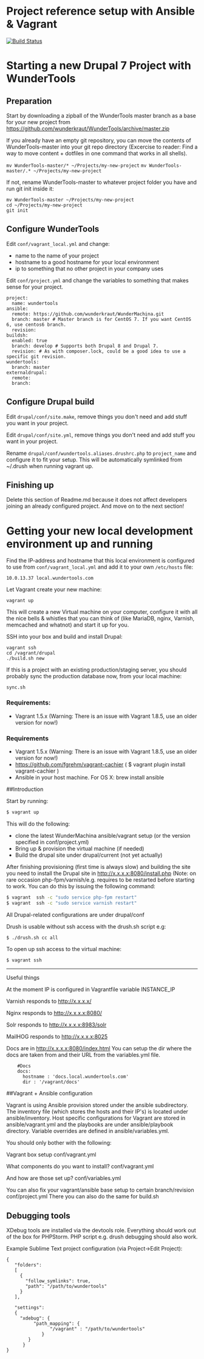 # Project reference setup with Ansible & Vagrant

[![Build Status](https://travis-ci.org/wunderkraut/WunderMachina.svg?branch=centos7)](https://travis-ci.org/wunderkraut/WunderMachina)

# Starting a new Drupal 7 Project with WunderTools

## Preparation
Start by downloading a zipball of the WunderTools master branch as a base for your new project from
https://github.com/wunderkraut/WunderTools/archive/master.zip

If you already have an empty git repository, you can move the contents of WunderTools-master into
your git repo directory (Excercise to reader: Find a way to move content + dotfiles in one command that works in all shells). 

  `mv WunderTools-master/* ~/Projects/my-new-project`
  `mv WunderTools-master/.* ~/Projects/my-new-project`

If not, rename WunderTools-master to whatever project folder you have and run git init inside it:

  ```
  mv WunderTools-master ~/Projects/my-new-project
  cd ~/Projects/my-new-project
  git init
  ```
  

## Configure WunderTools

Edit `conf/vagrant_local.yml` and change: 
 - name to the name of your project
 - hostname to a good hostname for your local environment
 - ip to something that no other project in your company uses

Edit `conf/project.yml` and change the variables to something that makes sense for your project.
 
```
project:
  name: wundertools
ansible:
  remote: https://github.com/wunderkraut/WunderMachina.git
  branch: master # Master branch is for CentOS 7. If you want CentOS 6, use centos6 branch.
  revision:
buildsh:
  enabled: true
  branch: develop # Supports both Drupal 8 and Drupal 7.
  revision: # As with composer.lock, could be a good idea to use a specific git revision. 
wundertools:
  branch: master
externaldrupal:
  remote:
  branch:
```

## Configure Drupal build

Edit `drupal/conf/site.make`, remove things you don't need and add stuff you want in your project.

Edit `drupal/conf/site.yml`, remove things you don't need and add stuff you want in your project.

Rename `drupal/conf/wundertools.aliases.drushrc.php` to `project_name` and configure it to fit your setup. This will be
 automatically symlinked from ~/.drush when running vagrant up.

## Finishing up
Delete this section of Readme.md because it does not affect developers joining an already configured project. And move
on to the next section! 

# Getting your new local development environment up and running

Find the IP-address and hostname that this local environment is configured to use from `conf/vagrant_local.yml` and add
it to your own `/etc/hosts` file:

`10.0.13.37 local.wundertools.com`

Let Vagrant create your new machine:

`vagrant up`

This will create a new Virtual machine on your computer, configure it with all the nice bells & whistles that you can
think of (like MariaDB, nginx, Varnish, memcached and whatnot) and start it up for you. 

SSH into your box and build and install Drupal: 

```
vagrant ssh
cd /vagrant/drupal
./build.sh new
```

If this is a project with an existing production/staging server, you should probably sync the production database now,
from your local machine: 

`sync.sh`

### Requirements:
- Vagrant 1.5.x (Warning: There is an issue with Vagrant 1.8.5, use an older version for now!)

### Requirements
- Vagrant 1.5.x (Warning: There is an issue with Vagrant 1.8.5, use an older version for now!)
- https://github.com/fgrehm/vagrant-cachier
( $ vagrant plugin install vagrant-cachier )
- Ansible in your host machine. For OS X:
 brew install ansible

##Introduction

Start by running:

```bash
$ vagrant up
```

This will do the following:

- clone the latest WunderMachina ansible/vagrant setup (or the version specified in conf/project.yml)
- Bring up & provision the virtual machine (if needed)
- Build the drupal site under drupal/current (not yet actually)

After finishing provisioning (first time is always slow) and building the site
you need to install the Drupal site in http://x.x.x.x:8080/install.php
(Note: on rare occasion php-fpm/varnish/e.g. requires to be restarted before
starting to work. You can do this by issuing the following command:

```bash
$ vagrant  ssh -c "sudo service php-fpm restart"
$ vagrant  ssh -c "sudo service varnish restart"
```


All Drupal-related configurations are under drupal/conf

Drush is usable without ssh access with the drush.sh script e.g:

```bash
$ ./drush.sh cc all
```

To open up ssh access to the virtual machine:

```bash
$ vagrant ssh
```

-------------------------------------------------------------------------------
Useful things

At the moment IP is configured in
  Vagrantfile
    variable INSTANCE_IP

Varnish responds to
  http://x.x.x.x/

Nginx responds to
  http://x.x.x.x:8080/

Solr responds to
  http://x.x.x.x:8983/solr

MailHOG responds to
  http://x.x.x.x:8025

Docs are in
        http://x.x.x.x:8080/index.html
        You can setup the dir where the docs are taken from and their URL from the
        variables.yml file.

        #Docs
        docs:
          hostname : 'docs.local.wundertools.com'
          dir : '/vagrant/docs'


##Vagrant + Ansible configuration

Vagrant is using Ansible provision stored under the ansible subdirectory.
The inventory file (which stores the hosts and their IP's) is located under
ansible/inventory. Host specific configurations for Vagrant are stored in
ansible/vagrant.yml and the playbooks are under ansible/playbook directory.
Variable overrides are defined in ansible/variables.yml.

You should only bother with the following:

  Vagrant box setup
    conf/vagrant.yml

  What components do you want to install?
    conf/vagrant.yml

  And how are those set up?
    conf/variables.yml

You can also fix your vagrant/ansible base setup to certain branch/revision
    conf/project.yml
  There you can also do the same for build.sh



## Debugging tools

XDebug tools are installed via the devtools role. Everything should work out
of the box for PHPStorm. PHP script e.g. drush debugging should also work.

Example Sublime Text project configuration (via Project->Edit Project):

    {
       "folders":
       [
         {
           "follow_symlinks": true,
           "path": "/path/to/wundertools"
         }
       ],

       "settings":
       {
         "xdebug": {
              "path_mapping": {
                    "/vagrant" : "/path/to/wundertools"
                 }
            }
          }
    }

